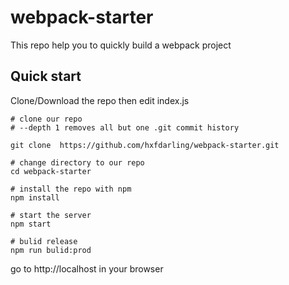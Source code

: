 # webpack-starter

This repo help you to quickly build a webpack project

## Quick start

Clone/Download the repo then edit index.js

```shell
# clone our repo
# --depth 1 removes all but one .git commit history

git clone  https://github.com/hxfdarling/webpack-starter.git

# change directory to our repo
cd webpack-starter

# install the repo with npm
npm install

# start the server
npm start

# bulid release
npm run bulid:prod
```

go to  http://localhost in your browser

